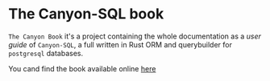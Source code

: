 # The Canyon-SQL book

`The Canyon Book` it's a project containing the whole documentation as a *user guide* of `Canyon-SQL`, 
a full written in Rust ORM and querybuilder for `postgresql` databases.

You cand find the book available online [here](https://zerodaycode.github.io/canyon-book/)